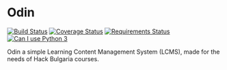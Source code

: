 Odin
====
[![Build Status](https://travis-ci.org/HackBulgaria/Odin.svg?branch=master)](https://travis-ci.org/HackBulgaria/Odin)
[![Coverage Status](https://coveralls.io/repos/HackBulgaria/Odin/badge.png?branch=dev)](https://coveralls.io/r/HackBulgaria/Odin?branch=dev)
[![Requirements Status](https://requires.io/github/HackBulgaria/Odin/requirements.png?branch=master)](https://requires.io/github/HackBulgaria/Odin/requirements/?branch=master)
[![Can I use Python 3](https://caniusepython3.com/check/8a6b348c-e911-401e-9237-606aa0b14afe.svg)](https://caniusepython3.com/check/8a6b348c-e911-401e-9237-606aa0b14afe)

Odin a simple Learning Content Management System (LCMS), made for the needs of Hack Bulgaria courses.
